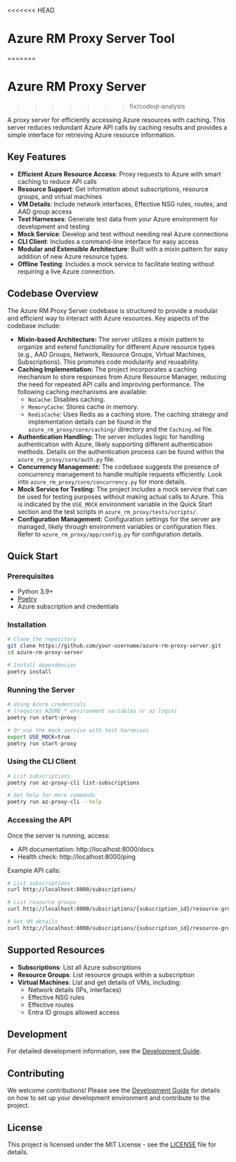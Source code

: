 <<<<<<< HEAD
# Azure RM Proxy Server Tool
=======
# Azure RM Proxy Server 
>>>>>>> fix/codeql-analysis

A proxy server for efficiently accessing Azure resources with caching. This server reduces redundant Azure API calls by caching results and provides a simple interface for retrieving Azure resource information.

## Key Features

- **Efficient Azure Resource Access**: Proxy requests to Azure with smart caching to reduce API calls
- **Resource Support**: Get information about subscriptions, resource groups, and virtual machines
- **VM Details**: Include network interfaces, Effective NSG rules, routes, and AAD group access
- **Test Harnesses**: Generate test data from your Azure environment for development and testing
- **Mock Service**: Develop and test without needing real Azure connections
- **CLI Client**: Includes a command-line interface for easy access
- **Modular and Extensible Architecture**: Built with a mixin pattern for easy addition of new Azure resource types.
- **Offline Testing**: Includes a mock service to facilitate testing without requiring a live Azure connection.

## Codebase Overview

The Azure RM Proxy Server codebase is structured to provide a modular and efficient way to interact with Azure resources. Key aspects of the codebase include:

*   **Mixin-based Architecture:** The server utilizes a mixin pattern to organize and extend functionality for different Azure resource types (e.g., AAD Groups, Network, Resource Groups, Virtual Machines, Subscriptions). This promotes code modularity and reusability.
*   **Caching Implementation:** The project incorporates a caching mechanism to store responses from Azure Resource Manager, reducing the need for repeated API calls and improving performance. The following caching mechanisms are available:
    *   `NoCache`: Disables caching.
    *   `MemoryCache`: Stores cache in memory.
    *   `RedisCache`: Uses Redis as a caching store.
    The caching strategy and implementation details can be found in the `azure_rm_proxy/core/caching/` directory and the `Caching.md` file.
*   **Authentication Handling:** The server includes logic for handling authentication with Azure, likely supporting different authentication methods. Details on the authentication process can be found within the `azure_rm_proxy/core/auth.py` file.
*   **Concurrency Management:** The codebase suggests the presence of concurrency management to handle multiple requests efficiently. Look into `azure_rm_proxy/core/concurrency.py` for more details.
*   **Mock Service for Testing:** The project includes a mock service that can be used for testing purposes without making actual calls to Azure. This is indicated by the `USE_MOCK` environment variable in the Quick Start section and the test scripts in `azure_rm_proxy/tests/scripts/`.
*   **Configuration Management:** Configuration settings for the server are managed, likely through environment variables or configuration files. Refer to `azure_rm_proxy/app/config.py` for configuration details.

## Quick Start

### Prerequisites

- Python 3.9+
- [Poetry](https://python-poetry.org/docs/#installation)
- Azure subscription and credentials

### Installation

```bash
# Clone the repository
git clone https://github.com/your-username/azure-rm-proxy-server.git
cd azure-rm-proxy-server

# Install dependencies
poetry install
```

### Running the Server

```bash
# Using Azure credentials 
# (requires AZURE_* environment variables or az login)
poetry run start-proxy

# Or use the mock service with test harnesses
export USE_MOCK=true
poetry run start-proxy
```

### Using the CLI Client

```bash
# List subscriptions
poetry run az-proxy-cli list-subscriptions

# Get help for more commands
poetry run az-proxy-cli --help
```

### Accessing the API

Once the server is running, access:
- API documentation: http://localhost:8000/docs
- Health check: http://localhost:8000/ping

Example API calls:
```bash
# List subscriptions
curl http://localhost:8000/subscriptions/

# List resource groups
curl http://localhost:8000/subscriptions/{subscription_id}/resource-groups/

# Get VM details
curl http://localhost:8000/subscriptions/{subscription_id}/resource-groups/{resource_group_name}/virtual-machines/{vm_name}
```

## Supported Resources

- **Subscriptions**: List all Azure subscriptions
- **Resource Groups**: List resource groups within a subscription
- **Virtual Machines**: List and get details of VMs, including:
  - Network details (IPs, interfaces)
  - Effective NSG rules
  - Effective routes
  - Entra ID groups allowed access

## Development

For detailed development information, see the [Development Guide](Development.md).

## Contributing

We welcome contributions! Please see the [Development Guide](Development.md) for details on how to set up your development environment and contribute to the project.

## License

This project is licensed under the MIT License - see the [LICENSE](LICENSE) file for details.







